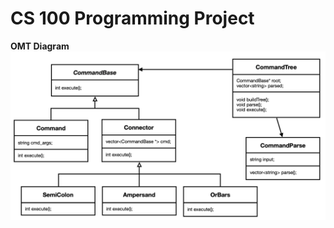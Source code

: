 # CS 100 Programming Project




**OMT Diagram**
![OMT Diagram](images/Screen_Shot_2019-10-28_at_17.15.23.png )
